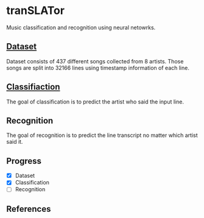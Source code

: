 # tranSLATor

Music classification and recognition using neural netowrks.


## [Dataset](dataset)

Dataset consists of 437 different songs collected from 8 artists. Those songs are split into 32166 lines using timestamp information of each line.

## [Classifiaction](classification)

The goal of classification is to predict the artist who said the input line.

## Recognition

The goal of recognition is to predict the line transcript no matter which artist said it.

## Progress

- [x] Dataset
- [x] Classification
- [ ] Recognition

## References


